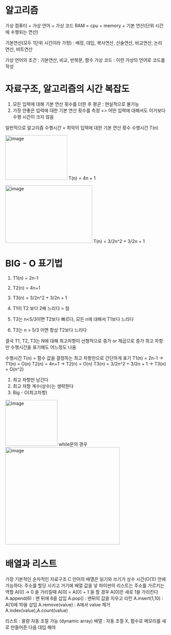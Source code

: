 ﻿# 알고리즘
 
가상 컴퓨터 + 가상 언어 + 가상 코드
RAM = cpu + memory + 기본 연산(단위 시간에 수행되는 연산)

기본연산(모두 1단위 시간이라 가정) : 
배정, 대입, 복사연산, 산술연산, 비교연산, 논리연산, 비트연산 

가상 언어의 조건 : 기본연산, 비교, 반복문, 함수
가상 코드 : 이런 가상의 언어로 코드를 작성

# 자료구조, 알고리즘의 시간 복잡도

1. 모든 입력에 대해 기본 연산 횟수를 더한 후 평균 : 현실적으로 불가능
2. 가장 안좋은 입력에 대한 기본 연산 횟수를 측정 => 어떤 입력에 대해서도 이거보다 수행 시간이 크지 않음

 일반적으로 알고리즘 수행시간 = 최악의 입력에 대한 기본 연산 횟수
수행시간 T(n)

 <img width="194" height="140" alt="image" src="https://github.com/user-attachments/assets/7c1a5dcf-db5e-42a6-8e3f-5624996e34c9" />  T(n) = 4n + 1
 
 <img width="272" height="181" alt="image" src="https://github.com/user-attachments/assets/e537b09d-8364-4f28-9538-5d3289467a5a" /> T(n) = 3/2n^2 + 3/2n + 1


# BIG - O 표기법
 
1. T1(n) = 2n-1                      
2. T2(n) = 4n+1                        
3. T3(n) = 3/2n^2 + 3/2n + 1

1. T1이 T2 보다 2배 느리다 = 참
2. T3는 n<5/3이면 T2보다 빠르다, 모든 n에 대해서 T1보다 느리다
3. T3는 n > 5/3 이면 항상 T2보다 느리다

결국 T1, T2, T3는 N에 대해 최고차항이 선형적으로 증가 or 제곱으로 증가
최고 차항만 수행시간을 표기해도 어느정도 나옴

수행시간 T(n) = 함수 값을 결정하는 최고 차항만으로 간단하게 표기
T1(n) = 2n-1 -> T1(n) = O(n)
T2(n) = 4n+1 -> T2(n) = O(n)
T3(n) = 3/2n^2 + 3/2n + 1 -> T3(n) = O(n^2)

1. 최고 차항만 남긴다
2. 최고 차항 계수(상수)는 생략한다
3. Big - O(최고차항)

<img width="163" height="144" alt="image" src="https://github.com/user-attachments/assets/c867b780-c8f4-411a-8384-92f55273719c" /> 
while문의 경우 
<img width="358" height="305" alt="image" src="https://github.com/user-attachments/assets/a0c405b6-750b-4810-95fb-9a26393c3c4b" />


# 배열과 리스트
가장 기본적인 순차적인 자료구조
C 언어의 배열은 읽기와 쓰기가 상수 시간(O(1)) 안에 가능하다. 주소를 할당 시키고 거기에 배열 값을 넣
파이썬의 리스트는 주소를 가르키는 역할 A[0] -> 0 을 가리킬때 A[0] = A[0] + 1 을 할 경우 A[0]은 새로 1을 가리킨다
A.append(6) : 맨 뒤에 6을 삽입
A.pop() : 맨뒤의 값을 지우고 리턴
A.insert(1,10) : A[1]에 10을 삽입
A.remove(value) : A에서 value 제거
A.index(value),A.count(value)

리스트 : 용량 자동 조절 가능 (dynamic array)
배열 : 자동 조절 X, 함수로 메모리를 새로 만들어준 다음 대입 해야 
